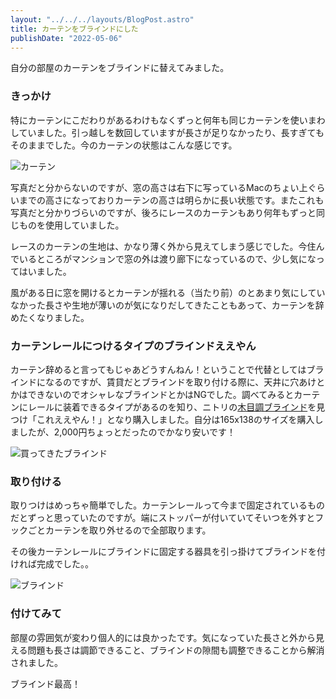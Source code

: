 ```yaml
---
layout: "../../../layouts/BlogPost.astro"
title: カーテンをブラインドにした
publishDate: "2022-05-06"
---
```


自分の部屋のカーテンをブラインドに替えてみました。

### きっかけ

特にカーテンにこだわりがあるわけもなくずっと何年も同じカーテンを使いまわしていました。引っ越しを数回していますが長さが足りなかったり、長すぎてもそのままでした。今のカーテンの状態はこんな感じです。

![カーテン](/images/20220506_curtain.jpg)

写真だと分からないのですが、窓の高さは右下に写っているMacのちょい上ぐらいまでの高さになっておりカーテンの高さは明らかに長い状態です。またこれも写真だと分かりづらいのですが、後ろにレースのカーテンもあり何年もずっと同じものを使用していました。

レースのカーテンの生地は、かなり薄く外から見えてしまう感じでした。今住んでいるところがマンションで窓の外は渡り廊下になっているので、少し気になってはいました。

風がある日に窓を開けるとカーテンが揺れる（当たり前）のとあまり気にしていなかった長さや生地が薄いのが気になりだしてきたこともあって、カーテンを辞めたくなりました。

### カーテンレールにつけるタイプのブラインドええやん

カーテン辞めると言ってもじゃあどうすんねん！ということで代替としてはブラインドになるのですが、賃貸だとブラインドを取り付ける際に、天井に穴あけとかはできないのでオシャレなブラインドとかはNGでした。調べてみるとカーテンにレールに装着できるタイプがあるのを知り、ニトリの[木目調ブラインド](https://www.nitori-net.jp/ec/product/7410612s/)を見つけ「これええやん！」となり購入しました。自分は165x138のサイズを購入しましたが、2,000円ちょっとだったのでかなり安いです！

![買ってきたブラインド](../images/20200506_blind_before.jpg)

### 取り付ける

取りつけはめっちゃ簡単でした。カーテンレールって今まで固定されているものだとずっと思っていたのですが。端にストッパーが付いていてそいつを外すとフックごとカーテンを取り外せるので全部取ります。

その後カーテンレールにブラインドに固定する器具を引っ掛けてブラインドを付ければ完成でした。。

![ブラインド](/images/20200506_blind_after.jpg)

### 付けてみて

部屋の雰囲気が変わり個人的には良かったです。気になっていた長さと外から見える問題も長さは調節できること、ブラインドの隙間も調整できることから解消されました。

ブラインド最高！

